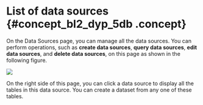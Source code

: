 # List of data sources {#concept_bl2_dyp_5db .concept}

On the Data Sources page, you can manage all the data sources. You can perform operations, such as **create data sources**, **query data sources**, **edit data sources**, and **delete data sources**, on this page as shown in the following figure.

![](http://static-aliyun-doc.oss-cn-hangzhou.aliyuncs.com/assets/img/9083/15445977501291_en-US.png)

On the right side of this page, you can click a data source to display all the tables in this data source. You can create a dataset from any one of these tables.

